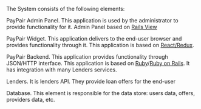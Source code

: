The System consists of the following elements:


PayPair Admin Panel. This application is used by the administrator to provide functionality for it. Admin Panel based on [Rails View](https://github.com/ruby/erb)

PayPair Widget. This application delivers to the end-user browser and provides functionality through it. This application is based on [React/Redux](https://github.com/reduxjs/react-redux).

PayPair Backend. This application provides functionality through JSON/HTTP interface. This application is based on [Ruby](https://www.ruby-lang.org/en/documentation/)/[Ruby on Rails](https://github.com/rails/rails). It has integration with many Lenders services. 

Lenders. It is lenders API. They provide loan offers for the end-user

Database. This element is responsible for the data store: users data, offers, providers data, etc.